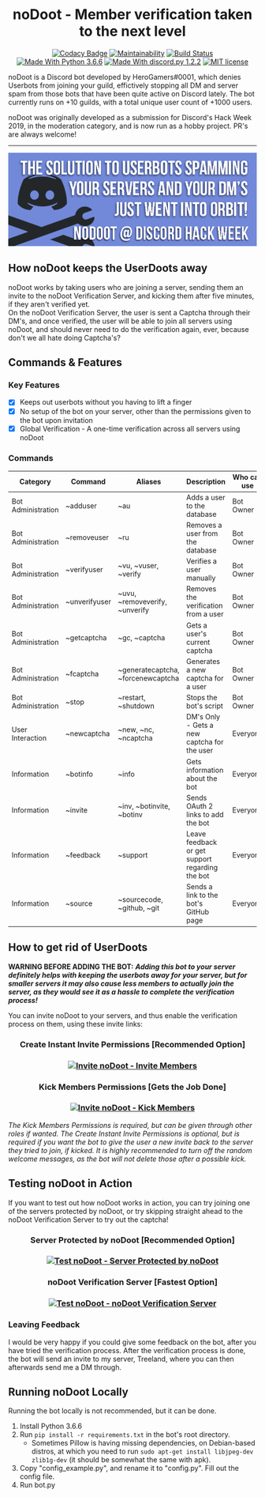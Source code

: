 <h1 align="center">noDoot - Member verification taken to the next level</h1>
<div align="center">

[![Codacy Badge](https://api.codacy.com/project/badge/Grade/ca53c7dfceee43ba945f58f580fcc70f)](https://www.codacy.com?utm_source=github.com&amp;utm_medium=referral&amp;utm_content=Fido2603/noDoot&amp;utm_campaign=Badge_Grade)
[![Maintainability](https://api.codeclimate.com/v1/badges/71a4b807e246eb3c7da9/maintainability)](https://codeclimate.com/github/Fido2603/noDoot/maintainability)
[![Build Status](https://travis-ci.com/Fido2603/noDoot.svg?branch=master)](https://travis-ci.com/Fido2603/noDoot)
[![Made With Python 3.6.6](https://img.shields.io/badge/Python-3.6.6-blue.svg)](https://www.python.org/downloads/release/python-366/)
[![Made With discord.py 1.2.2](https://img.shields.io/badge/discord.py-1.2.2-blue.svg)](https://github.com/Rapptz/discord.py)
[![MIT license](https://img.shields.io/badge/License-MIT-blue.svg)](https://raw.githubusercontent.com/Fido2603/noDoot/master/LICENSE)
</div>

noDoot is a Discord bot developed by HeroGamers#0001, which denies Userbots from joining your guild, effictively stopping all DM and server spam from those bots that have been quite active on Discord lately. The bot currently runs on +10 guilds, with a total unique user count of +1000 users.

noDoot was originally developed as a submission for Discord's Hack Week 2019, in the moderation category, and is now run as a hobby project. PR's are always welcome!

___

<div align="center">

[![noDoot Banner](https://raw.githubusercontent.com/Fido2603/noDoot/master/img/nodoot-readme.png)](https://discordapp.com/oauth2/authorize?client_id=592829567660457985&scope=bot&permissions=3)
</div>

## How noDoot keeps the UserDoots away
noDoot works by taking users who are joining a server, sending them an invite to the noDoot Verification Server, and kicking them after five minutes, if they aren't verified yet.  
On the noDoot Verification Server, the user is sent a Captcha through their DM's, and once verified, the user will be able to join all servers using noDoot, and should never need to do the verification again, ever, because don't we all hate doing Captcha's?

## Commands & Features
### Key Features
-   [x] Keeps out userbots without you having to lift a finger
-   [x] No setup of the bot on your server, other than the permissions given to the bot upon invitation
-   [x] Global Verification - A one-time verification across all servers using noDoot

### Commands
| Category           | Command       | Aliases                            | Description                                     | Who can use | Usage                              |
|--------------------|---------------|------------------------------------|-------------------------------------------------|-------------|------------------------------------|
| Bot Administration | ~adduser      | ~au                                | Adds a user to the database                     | Bot Owner   | ~adduser <User ID or Mention>      |
| Bot Administration | ~removeuser   | ~ru                                | Removes a user from the database                | Bot Owner   | ~removeuser <User ID or Mention>   |
| Bot Administration | ~verifyuser   | ~vu, ~vuser, ~verify               | Verifies a user manually                        | Bot Owner   | ~verifyuser <User ID or Mention>   |
| Bot Administration | ~unverifyuser | ~uvu, ~removeverify, ~unverify     | Removes the verification from a user            | Bot Owner   | ~unverifyuser <User ID or Mention> |
| Bot Administration | ~getcaptcha   | ~gc, ~captcha                      | Gets a user's current captcha                   | Bot Owner   | ~getcaptcha <User ID or Mention>   |
| Bot Administration | ~fcaptcha     | ~generatecaptcha, ~forcenewcaptcha | Generates a new captcha for a user              | Bot Owner   | ~fcaptcha <User ID or Mention>     |
| Bot Administration | ~stop         | ~restart, ~shutdown                | Stops the bot's script                          | Bot Owner   | ~stop                              |
| User Interaction   | ~newcaptcha   | ~new, ~nc, ~ncaptcha               | DM's Only - Gets a new captcha for the user     | Everyone    | ~newcaptcha                        |
| Information        | ~botinfo      | ~info                              | Gets information about the bot                  | Everyone    | ~botinfo                           |
| Information        | ~invite       | ~inv, ~botinvite, ~botinv          | Sends OAuth 2 links to add the bot              | Everyone    | ~invite                            |
| Information        | ~feedback     | ~support                           | Leave feedback or get support regarding the bot | Everyone    | ~feedback                          |
| Information        | ~source       | ~sourcecode, ~github, ~git         | Sends a link to the bot's GitHub page           | Everyone    | ~source                            |

## How to get rid of UserDoots
**WARNING BEFORE ADDING THE BOT:** ***Adding this bot to your server definitely helps with keeping the userbots away for your server, but for smaller servers it may also cause less members to actually join the server, as they would see it as a hassle to complete the verification process!***

You can invite noDoot to your servers, and thus enable the verification process on them, using these invite links:

<div align="center">
<h3>Create Instant Invite Permissions [Recommended Option]<h3>

[![Invite noDoot - Invite Members](https://img.shields.io/static/v1.svg?label=Invite%20noDoot&message=Invite%20Permissions&color=7289DA&stile=flat&logo=discord&logoColor=7289DA&labelColor=2C2F33)](https://discordapp.com/oauth2/authorize?client_id=592829567660457985&scope=bot&permissions=3)
<br>
<h3>Kick Members Permissions [Gets the Job Done]<h3>

[![Invite noDoot - Kick Members](https://img.shields.io/static/v1.svg?label=Invite%20noDoot&message=Kick%20Permissions&color=7289DA&stile=flat&logo=discord&logoColor=7289DA&labelColor=2C2F33)](https://discordapp.com/oauth2/authorize?client_id=592829567660457985&scope=bot&permissions=2)
</div>

*The Kick Members Permissions is required, but can be given through other roles if wanted. The Create Instant Invite Permissions is optional, but is required if you want the bot to give the user a new invite back to the server they tried to join, if kicked. It is highly recommended to turn off the random welcome messages, as the bot will not delete those after a possible kick.*

## Testing noDoot in Action
If you want to test out how noDoot works in action, you can try joining one of the servers protected by noDoot, or try skipping straight ahead to the noDoot Verification Server to try out the captcha!

<div align="center">
<h3>Server Protected by noDoot [Recommended Option]<h3>

[![Test noDoot - Server Protected by noDoot](https://img.shields.io/static/v1.svg?label=Test%20noDoot&message=Server%20Protected%20by%20noDoot&color=7289DA&stile=flat&logo=dev.to&logoColor=ffffff&labelColor=0A0A0A)](https://discord.gg/PvFPEfd)
<br>
<h3>noDoot Verification Server [Fastest Option]<h3>

[![Test noDoot - noDoot Verification Server](https://img.shields.io/static/v1.svg?label=Test%20noDoot&message=noDoot%20Verification%20Server&color=7289DA&stile=flat&logo=dev.to&logoColor=ffffff&labelColor=0A0A0A)](https://discord.gg/9kQ7Mvm)
</div>

### Leaving Feedback
I would be very happy if you could give some feedback on the bot, after you have tried the verification process. After the verification process is done, the bot will send an invite to my server, Treeland, where you can then afterwards send me a DM through.

## Running noDoot Locally
Running the bot locally is not recommended, but it can be done.  
1.  Install Python 3.6.6
2.  Run `pip install -r requirements.txt` in the bot's root directory.
    -    Sometimes Pillow is having missing dependencies, on Debian-based distros, at which you need to run `sudo apt-get install libjpeg-dev zlib1g-dev` (it should be somewhat the same with apk).
3.  Copy "config_example.py", and rename it to "config.py". Fill out the config file.
4.  Run bot.py
